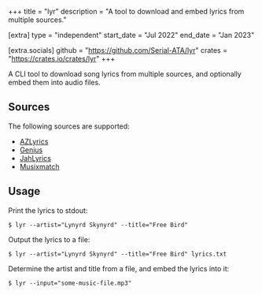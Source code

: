 +++
title = "lyr"
description = "A tool to download and embed lyrics from multiple sources."

[extra]
type = "independent"
start_date = "Jul 2022"
end_date = "Jan 2023"

[extra.socials]
github = "https://github.com/Serial-ATA/lyr"
crates = "https://crates.io/crates/lyr"
+++

A CLI tool to download song lyrics from multiple sources, and optionally embed them into audio files.

## Sources

The following sources are supported:

* [AZLyrics](https://azlyrics.com)
* [Genius](https://genius.com)
* [JahLyrics](https://jah-lyrics.com)
* [Musixmatch](https://www.musixmatch.com)

## Usage

Print the lyrics to stdout:

```console
$ lyr --artist="Lynyrd Skynyrd" --title="Free Bird"
```

Output the lyrics to a file:
```console
$ lyr --artist="Lynyrd Skynyrd" --title="Free Bird" lyrics.txt
```

Determine the artist and title from a file, and embed the lyrics into it:

```console
$ lyr --input="some-music-file.mp3"
```
